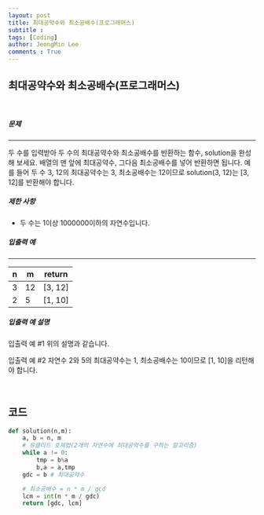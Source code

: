 ```yaml
---
layout: post
title: 최대공약수와 최소공배수(프로그래머스)
subtitle : 
tags: [Coding]
author: JeongMin Lee
comments : True
---
```


## 최대공약수와 최소공배수(프로그래머스)

<br>

##### 문제

------------------

두 수를 입력받아 두 수의 최대공약수와 최소공배수를 반환하는 함수, solution을 완성해 보세요. 배열의 맨 앞에 최대공약수, 그다음 최소공배수를 넣어 반환하면 됩니다. 예를 들어 두 수 3, 12의 최대공약수는 3, 최소공배수는 12이므로 solution(3, 12)는 [3, 12]를 반환해야 합니다.

##### 제한 사항

- 두 수는 1이상 1000000이하의 자연수입니다.

##### 입출력 예

---

| n    | m    | return  |
| ---- | ---- | ------- |
| 3    | 12   | [3, 12] |
| 2    | 5    | [1, 10] |

##### 입출력 예 설명

입출력 예 #1
위의 설명과 같습니다.

입출력 예 #2
자연수 2와 5의 최대공약수는 1, 최소공배수는 10이므로 [1, 10]을 리턴해야 합니다.

<br>

## 코드

```python
def solution(n,m):
    a, b = n, m
    # 유클리드 호제법(2개의 자연수에 최대공약수를 구하는 알고리즘)
    while a != 0:
        tmp = b%a
        b,a = a,tmp
    gdc = b # 최대공약수 

    # 최소공배수 = n * m / gcd
    lcm = int(n * m / gdc)
    return [gdc, lcm]
```

